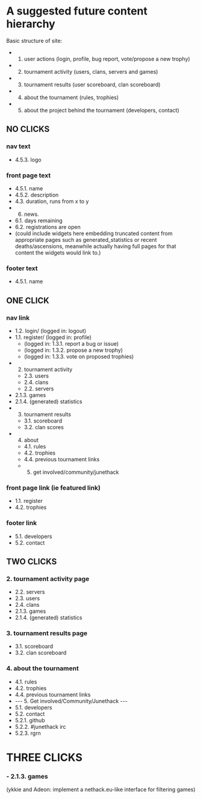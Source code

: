# A suggested future content hierarchy

Basic structure of site:

- 1. user actions (login, profile, bug report, vote/propose a new trophy)
- 2. tournament activity (users, clans, servers and games)
- 3. tournament results (user scoreboard, clan scoreboard)
- 4. about the tournament (rules, trophies)
- 5. about the project behind the tournament (developers, contact)

## NO CLICKS

### nav text

- 4.5.3. logo

### front page text

- 4.5.1. name
- 4.5.2. description
- 4.3. duration, runs from x to y
- 6. news.
- 6.1. days remaining
- 6.2. registrations are open
- (could include widgets here embedding truncated content from appropriate pages such as generated_statistics or recent deaths/ascensions, meanwhile actually having full pages for that content the widgets would link to.)

### footer text

- 4.5.1. name

## ONE CLICK

### nav link

- 1.2. login/ (logged in: logout)
- 1.1. register/ (logged in: profile)
  - (logged in: 1.3.1. report a bug or issue)
  - (logged in: 1.3.2. propose a new trophy)
  - (logged in: 1.3.3. vote on proposed trophies)
- 2. tournament activity
  - 2.3. users
  - 2.4. clans
  - 2.2. servers
- 2.1.3. games
- 2.1.4. (generated) statistics
- 3. tournament results
  - 3.1. scoreboard
  - 3.2. clan scores
- 4. about
  - 4.1. rules
  - 4.2. trophies
  - 4.4. previous tournament links
  - 5. get involved/community/junethack

### front page link (ie featured link)

- 1.1. register
- 4.2. trophies

### footer link

- 5.1. developers
- 5.2. contact

## TWO CLICKS

### 2. tournament activity page

- 2.2. servers
- 2.3. users
- 2.4. clans
- 2.1.3. games
- 2.1.4. (generated) statistics

### 3. tournament results page

- 3.1. scoreboard
- 3.2. clan scoreboard

### 4. about the tournament

- 4.1. rules
- 4.2. trophies
- 4.4. previous tournament links
- --- 5. Get involved/Community/Junethack ---
- 5.1. developers
- 5.2. contact
- 5.2.1. github
- 5.2.2. #junethack irc
- 5.2.3. rgrn

# THREE CLICKS

### - 2.1.3. games

(ykkie and Adeon: implement a nethack.eu-like interface for filtering games)
